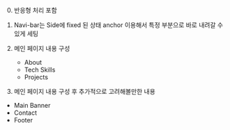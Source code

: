 0. 반응형 처리 포함

1. Navi-bar는 Side에 fixed 된 상태 anchor 이용해서 특정 부분으로 바로 내려갈 수
   있게 세팅

2. 메인 페이지 내용 구성

   - About
   - Tech Skills
   - Projects

3. 메인 페이지 내용 구성 후 추가적으로 고려해볼만한 내용

- Main Banner
- Contact
- Footer
